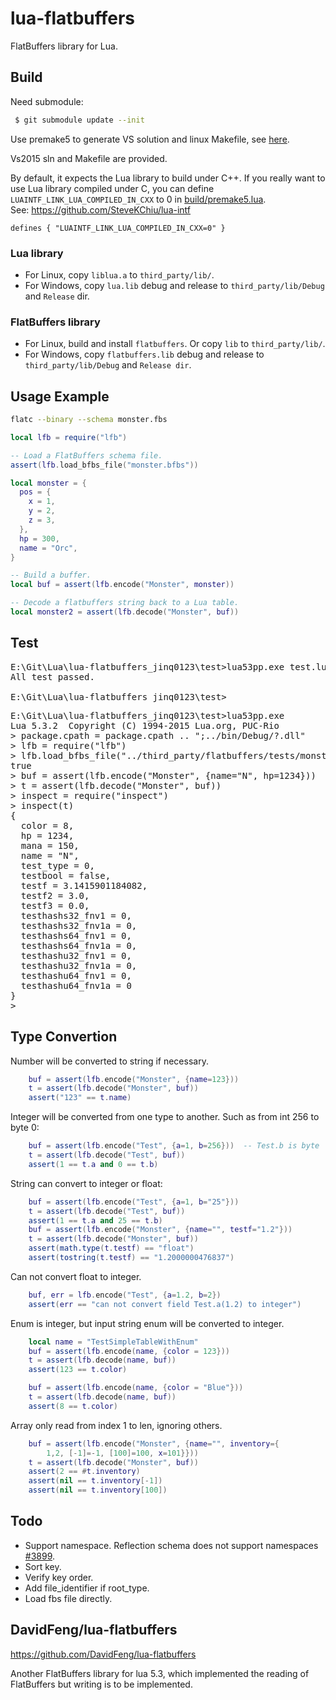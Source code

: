 # lua-flatbuffers
FlatBuffers library for Lua.

Build
------
Need submodule:
```sh
 $ git submodule update --init
```

Use premake5 to generate VS solution and linux Makefile, see [here](build/premake5.bat).

Vs2015 sln and Makefile are provided.

By default, it expects the Lua library to build under C++.
If you really want to use Lua library compiled under C,
you can define `LUAINTF_LINK_LUA_COMPILED_IN_CXX` to 0 in [build/premake5.lua](build/premake5.lua).
<br>See: https://github.com/SteveKChiu/lua-intf

```
defines { "LUAINTF_LINK_LUA_COMPILED_IN_CXX=0" }
```

### Lua library
* For Linux, copy `liblua.a` to `third_party/lib/`.
* For Windows, copy `lua.lib` debug and release to `third_party/lib/Debug` and `Release` dir.

### FlatBuffers library
* For Linux, build and install `flatbuffers`. Or copy `lib` to `third_party/lib/`.
* For Windows, copy `flatbuffers.lib` debug and release to `third_party/lib/Debug` and `Release dir`.

Usage Example
--------------
```sh
flatc --binary --schema monster.fbs
```

```lua
local lfb = require("lfb")

-- Load a FlatBuffers schema file.
assert(lfb.load_bfbs_file("monster.bfbs"))

local monster = {
  pos = {
    x = 1,
    y = 2,
    z = 3,
  },
  hp = 300,
  name = "Orc",
}

-- Build a buffer.
local buf = assert(lfb.encode("Monster", monster))

-- Decode a flatbuffers string back to a Lua table.
local monster2 = assert(lfb.decode("Monster", buf))
```

Test
--------
<pre>
E:\Git\Lua\lua-flatbuffers_jinq0123\test>lua53pp.exe test.lua
All test passed.

E:\Git\Lua\lua-flatbuffers_jinq0123\test>
</pre>

<pre>
E:\Git\Lua\lua-flatbuffers_jinq0123\test>lua53pp.exe
Lua 5.3.2  Copyright (C) 1994-2015 Lua.org, PUC-Rio
> package.cpath = package.cpath .. ";../bin/Debug/?.dll"
> lfb = require("lfb")
> lfb.load_bfbs_file("../third_party/flatbuffers/tests/monster_test.bfbs")
true
> buf = assert(lfb.encode("Monster", {name="N", hp=1234}))
> t = assert(lfb.decode("Monster", buf))
> inspect = require("inspect")
> inspect(t)
{
  color = 8,
  hp = 1234,
  mana = 150,
  name = "N",
  test_type = 0,
  testbool = false,
  testf = 3.1415901184082,
  testf2 = 3.0,
  testf3 = 0.0,
  testhashs32_fnv1 = 0,
  testhashs32_fnv1a = 0,
  testhashs64_fnv1 = 0,
  testhashs64_fnv1a = 0,
  testhashu32_fnv1 = 0,
  testhashu32_fnv1a = 0,
  testhashu64_fnv1 = 0,
  testhashu64_fnv1a = 0
}
>
</pre>

Type Convertion
--------------------
Number will be converted to string if necessary. 
```lua
	buf = assert(lfb.encode("Monster", {name=123}))
	t = assert(lfb.decode("Monster", buf))
	assert("123" == t.name)
```

Integer will be converted from one type to another.
  Such as from int 256 to byte 0:
```lua
	buf = assert(lfb.encode("Test", {a=1, b=256}))  -- Test.b is byte
	t = assert(lfb.decode("Test", buf))
	assert(1 == t.a and 0 == t.b)
```

String can convert to integer or float:
```lua
	buf = assert(lfb.encode("Test", {a=1, b="25"}))
	t = assert(lfb.decode("Test", buf))
	assert(1 == t.a and 25 == t.b)
	buf = assert(lfb.encode("Monster", {name="", testf="1.2"}))
	t = assert(lfb.decode("Monster", buf))
	assert(math.type(t.testf) == "float")
	assert(tostring(t.testf) == "1.2000000476837")
```

Can not convert float to integer.
```lua
	buf, err = lfb.encode("Test", {a=1.2, b=2})
	assert(err == "can not convert field Test.a(1.2) to integer")
```

Enum is integer, but input string enum will be converted to integer.
```lua
	local name = "TestSimpleTableWithEnum"
	buf = assert(lfb.encode(name, {color = 123}))
	t = assert(lfb.decode(name, buf))
	assert(123 == t.color)

	buf = assert(lfb.encode(name, {color = "Blue"}))
	t = assert(lfb.decode(name, buf))
	assert(8 == t.color)
```

Array only read from index 1 to len, ignoring others.
```lua
	buf = assert(lfb.encode("Monster", {name="", inventory={
		1,2, [-1]=-1, [100]=100, x=101}}))
	t = assert(lfb.decode("Monster", buf))
	assert(2 == #t.inventory)
	assert(nil == t.inventory[-1])
	assert(nil == t.inventory[100])
```

Todo
------
* Support namespace.
  Reflection schema does not support namespaces [#3899](https://github.com/google/flatbuffers/issues/3899).
* Sort key.
* Verify key order.
* Add file_identifier if root_type.  
* Load fbs file directly.

DavidFeng/lua-flatbuffers
-------------------------
https://github.com/DavidFeng/lua-flatbuffers

Another FlatBuffers library for lua 5.3,
which implemented the reading of FlatBuffers
but writing is to be implemented.
